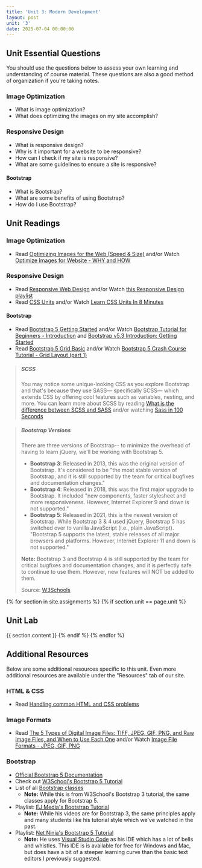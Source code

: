 ```yaml
---
title: 'Unit 3: Modern Development'
layout: post
unit: '3'
date: 2025-07-04 00:00:00
---
```


<!-- SCSS, Optimization, & Responsive Design | Lab 2 Due <br> Lab 3 Out <br> Final Project Out | -->
<!-- resp dsign: 272 unit 10 -->
<!-- incl cookies and image optimization -->

## Unit Essential Questions
You should use the questions below to assess your own learning and understanding of course material. These questions are also a good method of organization if you're taking notes.

### Image Optimization
- What is image optimization?
- What does optimizing the images on my site accomplish?

### Responsive Design
- What is responsive design?
- Why is it important for a website to be responsive?
- How can I check if my site is responsive?
- What are some guidelines to ensure a site is responsive?

#### Bootstrap
- What is Bootstrap?
- What are some benefits of using Bootstrap?
- How do I use Bootstrap?

## Unit Readings
### Image Optimization
- Read [Optimizing Images for the Web (Speed & Size)](https://webeminence.com/optimizing-images-resize-for-website/) and/or Watch [Optimize Images for Website - WHY and HOW](https://www.youtube.com/watch?v=oi5SCqS-7xw)

### Responsive Design
- Read [Responsive Web Design](https://learn.shayhowe.com/advanced-html-css/responsive-web-design/) and/or Watch [this Responsive Design playlist](https://www.youtube.com/playlist?list=PLzn-iGwKeXiaj1l3y9sF38twYpmZ8SoPe)
- Read [CSS Units](https://www.w3schools.com/cssref/css_units.asp) and/or Watch [Learn CSS Units In 8 Minutes](https://www.youtube.com/watch?v=-GR52czEd-0)

#### Bootstrap
- Read [Bootstrap 5 Getting Started](https://www.w3schools.com/bootstrap5/bootstrap_get_started.php) and/or Watch [Bootstrap Tutorial for Beginners - Introduction](https://www.youtube.com/watch?v=bPuyoVh9U3g) and [Bootstrap v5.3 Introduction: Getting Started](https://www.youtube.com/watch?v=iMoGa-et7PM)
- Read [Bootstrap 5 Grid Basic](https://www.w3schools.com/bootstrap5/bootstrap_grid_basic.php) and/or Watch [Bootstrap 5 Crash Course Tutorial - Grid Layout (part 1)](https://www.youtube.com/watch?v=irfbn103AzE)

> ##### SCSS
> You may notice some unique-looking CSS as you explore Bootstrap and that's because they use SASS— specifically SCSS— which extends CSS by offering cool features such as variables, nesting, and more. You can learn more about SCSS by reading [What is the difference between SCSS and SASS](https://www.geeksforgeeks.org/what-is-the-difference-between-scss-and-sass/) and/or watching [Sass in 100 Seconds](https://www.youtube.com/watch?v=akDIJa0AP5c)

> ##### Bootstrap Versions
> There are three versions of Bootstrap-- to minimize the overhead of having to learn jQuery, we'll be working with Bootstrap 5.
>
> - **Bootstrap 3**: Released in 2013, this was the original version of Bootstrap. It's considered to be "the most stable version of Bootstrap, and it is still supported by the team for critical bugfixes and documentation changes."
> - **Bootstrap 4**: Released in 2018, this was the first major upgrade to Bootstrap. It included "new components, faster stylesheet and more responsiveness. However, Internet Explorer 9 and down is not supported."
> - **Bootstrap 5**: Released in 2021, this is the newest version of Bootstrap. While Bootstrap 3 & 4 used jQuery, Bootstrap 5 has switched over to vanilla JavaScript (i.e., plain JavaScript). "Bootstrap 5 supports the latest, stable releases of all major browsers and platforms. However, Internet Explorer 11 and down is not supported."
> 
> **Note:** Bootstrap 3 and Bootstrap 4 is still supported by the team for critical bugfixes and documentation changes, and it is perfectly safe to continue to use them. However, new features will NOT be added to them.
>
> Source: [W3Schools](https://www.w3schools.com/bootstrap/bootstrap_ver.asp)

{% for section in site.assignments %}
{% if section.unit == page.unit %}
## Unit Lab
{{ section.content }}
{% endif %}
{% endfor %}

## Additional Resources
Below are some additional resources specific to this unit. Even more additional resources are available under the "Resources" tab of our site.

### HTML & CSS
- Read [Handling common HTML and CSS problems](https://developer.mozilla.org/en-US/docs/Learn/Tools_and_testing/Cross_browser_testing/HTML_and_CSS)

### Image Formats
- Read [The 5 Types of Digital Image Files: TIFF, JPEG, GIF, PNG, and Raw Image Files, and When to Use Each One](https://www.ivanexpert.com/blog/2010/05/the-5-types-of-digital-image-files-tiff-jpeg-gif-png-and-raw-image-files-and-when-to-use-each-one/) and/or Watch [Image File Formats - JPEG, GIF, PNG](https://www.youtube.com/watch?v=ww12lImOJ38)

### Bootstrap
- [Official Bootstrap 5 Documentation](https://getbootstrap.com/docs/5.3/getting-started/introduction/)
- Check out [W3School's Bootstrap 5 Tutorial](https://www.w3schools.com/bootstrap5/index.php)
- List of all [Bootstrap classes](https://www.w3schools.com/bootstrap/bootstrap_ref_all_classes.asp)
	- **Note:** While this is from W3School's Bootstrap 3 tutorial, the same classes apply for Bootstrap 5.
- Playlist: [EJ Media's Bootstrap Tutorial](https://www.youtube.com/playlist?list=PLr6-GrHUlVf-gjvHuzCnVmeuaeAjRGltv)
	- **Note:** While his videos are for Bootstrap 3, the same principles apply and many students like his tutorial style which we've watched in the past.
- Playlist: [Net Ninja's Bootstrap 5 Tutorial](https://www.youtube.com/playlist?list=PL4cUxeGkcC9joIM91nLzd_qaH_AimmdAR)
	- **Note:** He uses [Visual Studio Code](https://code.visualstudio.com) as his IDE which has a lot of bells and whistles. This IDE is is available for free for Windows and Mac, but does have a bit of a steeper learning curve than the basic text editors I previously suggested.

<!-- FEEDBACK
-  the abundance of readings and videos can be overwhelming and difficult to manage within a limited time frame. Improvement could be including more practical, real-world examples could help us students better understand how to implement the concepts taught.
- I would have liked an example walkthrough of using Bootstrap as it was more unfamiliar than CSS and different from media-query conventions.
- I wish there were more Bootstrap resources available to help deepen my understanding and enhance my skills. Specifically, more advanced tutorials, real-world project examples, and interactive learning modules would be incredibly beneficial. However, I appreciate the tutorials that were given. 
-  It was an interesting unit, though I felt there was a lack of direction. The individual pieces of lectures could have been more cohesive if they were connected by some introductions.
- On the other hand, the unit might benefit from more structured opportunities for feedback and iteration. For example, we can have checkpoints where we can get feedback on our progress every two days, Then, we can fix problems and submit a better product
- I think that it helped with having concrete examples of implementation and learning what the different capabilities are meant to do. I appreciate the format of the course content, with each week building upon the work we did in previous weeks. One suggestion may be to allow for using later week content to build in earlier weeks, since having to iterate constantly when there may be other tools or best practices we already know can be time consuming sometimes.
- I would not change anything about this unit besides potentially having an additional resources section for image optimization and responsive design similar to the Bootstrap section.
- I think more examples of good designs / code to go through would be helpful
- I think it would've been helpful to see some more visual examples. I ended up using the course website to see what zoom in/out and changing the window dimensions should look like for reference.

thought: maybe have HTML as unit by itself and then do CSS + responsive together and bootstrap on its own?
 -->
